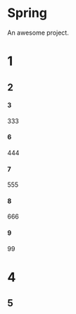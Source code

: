 # Spring
An awesome project.
# 1
## 2
#### 3
333
#### 6
444
#### 7
555
#### 8
666
#### 9
99
# 4
## 5